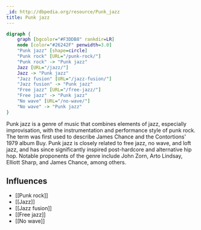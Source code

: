```yaml
---
_id: http://dbpedia.org/resource/Punk_jazz
title: Punk jazz
---
```


```dot
digraph {
	graph [bgcolor="#F3DDB8" rankdir=LR]
	node [color="#26242F" penwidth=3.0]
	"Punk jazz" [shape=circle]
	"Punk rock" [URL="/punk-rock/"]
	"Punk rock" -> "Punk jazz"
	Jazz [URL="/jazz/"]
	Jazz -> "Punk jazz"
	"Jazz fusion" [URL="/jazz-fusion/"]
	"Jazz fusion" -> "Punk jazz"
	"Free jazz" [URL="/free-jazz/"]
	"Free jazz" -> "Punk jazz"
	"No wave" [URL="/no-wave/"]
	"No wave" -> "Punk jazz"
}
```

Punk jazz is a genre of music that combines elements of jazz, especially improvisation, with the instrumentation and performance style of punk rock. The term was first used to describe James Chance and the Contortions' 1979 album Buy. Punk jazz is closely related to free jazz, no wave, and loft jazz, and has since significantly inspired post-hardcore and alternative hip hop. Notable proponents of the genre include John Zorn, Arto Lindsay, Elliott Sharp, and James Chance, among others.

## Influences
- [[Punk rock]]
- [[Jazz]]
- [[Jazz fusion]]
- [[Free jazz]]
- [[No wave]]
